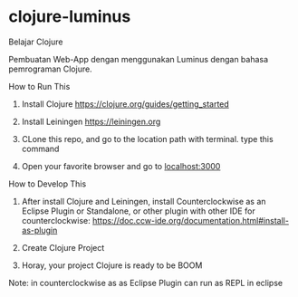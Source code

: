 # clojure-luminus
Belajar Clojure

Pembuatan Web-App dengan menggunakan Luminus dengan bahasa pemrograman Clojure.


How to Run This

1. Install Clojure
https://clojure.org/guides/getting_started

2. Install Leiningen
https://leiningen.org

3. CLone this repo, and go to the location path with terminal. type this command <lein run>

4. Open your favorite browser and go to <localhost:3000>


How to Develop This

1. After install Clojure and Leiningen, install Counterclockwise as an Eclipse Plugin or Standalone, or other plugin with other IDE
for counterclockwise: https://doc.ccw-ide.org/documentation.html#install-as-plugin

2. Create Clojure Project

3. Horay, your project Clojure is ready to be BOOM

Note: in counterclockwise as as Eclipse Plugin can run as REPL in eclipse
